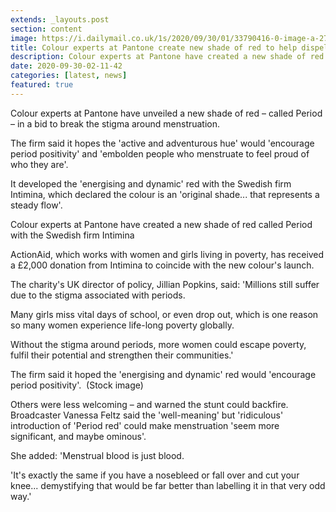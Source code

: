 ```yaml
---
extends: _layouts.post
section: content
image: https://i.dailymail.co.uk/1s/2020/09/30/01/33790416-0-image-a-27_1601426537128.jpg 
title: Colour experts at Pantone create new shade of red to help dispel period stigma  
description: Colour experts at Pantone have created a new shade of red called Period with the Swedish firm Intimina in a bid to embolden people who menstruate to feel proud of who they are. 
date: 2020-09-30-02-11-42 
categories: [latest, news] 
featured: true 
--- 
```

Colour experts at Pantone have unveiled a new shade of red – called Period – in a bid to break the stigma around menstruation.

The firm said it hopes the 'active and adventurous hue' would 'encourage period positivity' and 'embolden people who menstruate to feel proud of who they are'. 

It developed the 'energising and dynamic' red with the Swedish firm Intimina, which declared the colour is an 'original shade... that represents a steady flow'.

Colour experts at Pantone have created a new shade of red called Period with the Swedish firm Intimina 

ActionAid, which works with women and girls living in poverty, has received a £2,000 donation from Intimina to coincide with the new colour's launch. 

The charity's UK director of policy, Jillian Popkins, said: 'Millions still suffer due to the stigma associated with periods. 

Many girls miss vital days of school, or even drop out, which is one reason so many women experience life-long poverty globally. 

Without the stigma around periods, more women could escape poverty, fulfil their potential and strengthen their communities.'

The firm said it hoped the 'energising and dynamic' red would 'encourage period positivity'.  (Stock image)

Others were less welcoming – and warned the stunt could backfire. Broadcaster Vanessa Feltz said the 'well-meaning' but 'ridiculous' introduction of 'Period red' could make menstruation 'seem more significant, and maybe ominous'.

She added: 'Menstrual blood is just blood. 

'It's exactly the same if you have a nosebleed or fall over and cut your knee... demystifying that would be far better than labelling it in that very odd way.'

